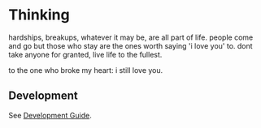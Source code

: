 # Thinking

hardships, breakups, whatever it may be, are all part of life.
people come and go but those who stay are the ones worth saying 'i love you' to.
dont take anyone for granted, live life to the fullest.

to the one who broke my heart: i still love you.

## Development

See [Development Guide](./DEVELOPMENT.md).
